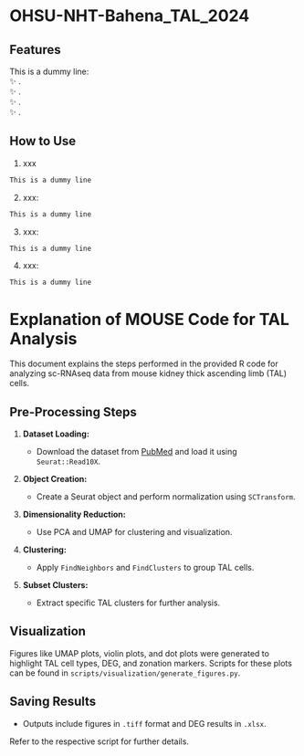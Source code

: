 # OHSU-NHT-Bahena_TAL_2024

## Features
This is a dummy line: <br>
✨ .<br>
✨ .<br>
✨ .<br>
✨ .<br>

## How to Use

1. xxx <br>
```bash
This is a dummy line
```
2. xxx: <br>
```bash
This is a dummy line
```
3. xxx: <br>
```bash
This is a dummy line
```
4. xxx: <br>
```bash
This is a dummy line
```


# Explanation of MOUSE Code for TAL Analysis

This document explains the steps performed in the provided R code for analyzing sc-RNAseq data from mouse kidney thick ascending limb (TAL) cells.

## Pre-Processing Steps
1. **Dataset Loading:**
   - Download the dataset from [PubMed](https://pubmed.ncbi.nlm.nih.gov/31689386/) and load it using `Seurat::Read10X`.

2. **Object Creation:**
   - Create a Seurat object and perform normalization using `SCTransform`.

3. **Dimensionality Reduction:**
   - Use PCA and UMAP for clustering and visualization.

4. **Clustering:**
   - Apply `FindNeighbors` and `FindClusters` to group TAL cells.

5. **Subset Clusters:**
   - Extract specific TAL clusters for further analysis.

## Visualization
Figures like UMAP plots, violin plots, and dot plots were generated to highlight TAL cell types, DEG, and zonation markers. Scripts for these plots can be found in `scripts/visualization/generate_figures.py`.

## Saving Results
- Outputs include figures in `.tiff` format and DEG results in `.xlsx`.

Refer to the respective script for further details.
